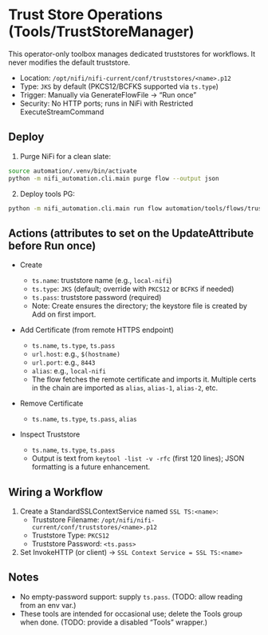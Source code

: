 # Trust Store Operations (Tools/TrustStoreManager)

This operator-only toolbox manages dedicated truststores for workflows. It never modifies the default truststore.

- Location: `/opt/nifi/nifi-current/conf/truststores/<name>.p12`
- Type: `JKS` by default (PKCS12/BCFKS supported via `ts.type`)
- Trigger: Manually via GenerateFlowFile → “Run once”
- Security: No HTTP ports; runs in NiFi with Restricted ExecuteStreamCommand

## Deploy

1) Purge NiFi for a clean slate:
```bash
source automation/.venv/bin/activate
python -m nifi_automation.cli.main purge flow --output json
```
2) Deploy tools PG:
```bash
python -m nifi_automation.cli.main run flow automation/tools/flows/trust_store_manager.yaml --output json
```

## Actions (attributes to set on the UpdateAttribute before Run once)

- Create
  - `ts.name`: truststore name (e.g., `local-nifi`)
  - `ts.type`: `JKS` (default; override with `PKCS12` or `BCFKS` if needed)
  - `ts.pass`: truststore password (required)
  - Note: Create ensures the directory; the keystore file is created by Add on first import.

- Add Certificate (from remote HTTPS endpoint)
  - `ts.name`, `ts.type`, `ts.pass`
  - `url.host`: e.g., `$(hostname)`
  - `url.port`: e.g., `8443`
  - `alias`: e.g., `local-nifi`
  - The flow fetches the remote certificate and imports it. Multiple certs in the chain are imported as `alias`, `alias-1`, `alias-2`, etc.

- Remove Certificate
  - `ts.name`, `ts.type`, `ts.pass`, `alias`

- Inspect Truststore
  - `ts.name`, `ts.type`, `ts.pass`
  - Output is text from `keytool -list -v -rfc` (first 120 lines); JSON formatting is a future enhancement.

## Wiring a Workflow

1) Create a StandardSSLContextService named `SSL TS:<name>`:
   - Truststore Filename: `/opt/nifi/nifi-current/conf/truststores/<name>.p12`
   - Truststore Type: `PKCS12`
   - Truststore Password: `<ts.pass>`
2) Set InvokeHTTP (or client) → `SSL Context Service = SSL TS:<name>`

## Notes
- No empty-password support: supply `ts.pass`. (TODO: allow reading from an env var.)
- These tools are intended for occasional use; delete the Tools group when done. (TODO: provide a disabled “Tools” wrapper.)
